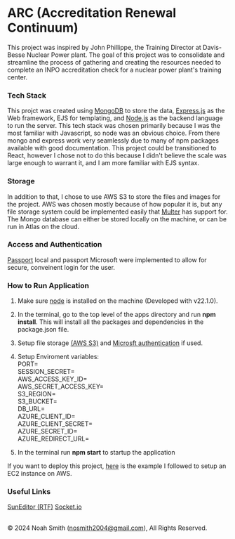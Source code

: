 <h1>ARC (Accreditation Renewal Continuum)</h1>

This project was inspired by John Phillippe, the Training Director at Davis-Besse Nuclear Power plant. The goal of this project was to consolidate and streamline the process of gathering and creating the resources needed to complete an INPO accreditation check for a nuclear power plant's training center. 

<h3>Tech Stack</h3>
This projct was created using <a href="https://www.mongodb.com/">MongoDB</a> to store the data, <a href="https://expressjs.com/en/5x/api.html">Express.js</a> as the Web framework, EJS for templating, and <a href="https://nodejs.org/docs/latest/api/">Node.js</a> as the backend language to run the server. This tech stack was chosen primarily because I was the most familiar with Javascript, so node was an obvious choice. From there mongo and express work very seamlessly due to many of npm packages available with good documentation. This project could be transitioned to React, however I chose not to do this because I didn't believe the scale was large enough to warrant it, and I am more familiar with EJS syntax. 

<h3>Storage</h3>
In addition to that, I chose to use AWS S3 to store the files and images for the project. AWS was chosen mostly because of how popular it is, but any file storage system could be implemented easily that <a href="https://www.npmjs.com/package/multer">Multer</a> has support for. The Mongo database can either be stored locally on the machine, or can be run in Atlas on the cloud.

<h3>Access and Authentication</h3>
<a href="https://www.passportjs.org/packages/">Passport</a> local and passport Microsoft were implemented to allow for secure, conveinent login for the user.

<h3>How to Run Application</h3>

1. Make sure <a href="https://nodejs.org/en/download/package-manager">node</a> is installed on the machine (Developed with v22.1.0).

2. In the terminal, go to the top level of the apps directory and run <b>npm install</b>. This will install all the packages and dependencies in the package.json file.

3. Setup file storage <a href="https://docs.aws.amazon.com/AmazonS3/latest/userguide/creating-bucket.html">(AWS S3)</a> and <a href="https://www.passportjs.org/packages/passport-microsoft/">Microsft authentication</a> if used.

4. Setup Enviroment variables:<br>
PORT=<br>
SESSION_SECRET=<br>
AWS_ACCESS_KEY_ID=<br>
AWS_SECRET_ACCESS_KEY=<br>
S3_REGION=<br>
S3_BUCKET=<br>
DB_URL=<br>
AZURE_CLIENT_ID=<br>
AZURE_CLIENT_SECRET=<br>
AZURE_SECRET_ID=<br>
AZURE_REDIRECT_URL=<br>

5. In the terminal run <b>npm start</b> to startup the application

If you want to deploy this project, <a href="https://www.sammeechward.com/deploying-full-stack-js-to-aws-ec2">here</a> is the example I followed to setup an EC2 instance on AWS.

<h3>Useful Links</h3>
<a href="https://github.com/JiHong88/suneditor/tree/master">SunEditor (RTF)</a>
<a href="https://socket.io/docs/v4/tutorial/ending-notes">Socket.io</a>
<br/>
<br/>

© 2024 Noah Smith (nosmith2004@gmail.com), All Rights Reserved.



